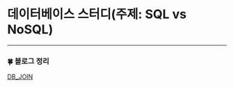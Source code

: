 # 데이터베이스 스터디(주제: SQL vs NoSQL)

---

### :four_leaf_clover: 블로그 정리

[DB_JOIN](https://withmoonlab.tistory.com/178)
